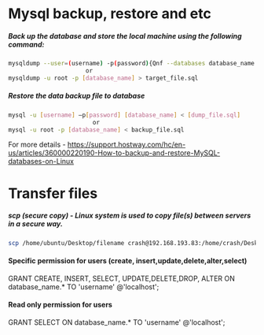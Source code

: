 # Mysql backup, restore and etc
##### Back up the database and store the local machine using the following command:
```bash
mysqldump --user=(username) -p(password){Qnf --databases database_name | gzip > /opt/filename.gz
                      or  
mysqldump -u root -p [database_name] > target_file.sql                        
```
##### Restore the data backup file to database
```bash
mysql -u [username] –p[password] [database_name] < [dump_file.sql]
                        or
mysql -u root -p [database_name] < backup_file.sql
```
For more details - https://support.hostway.com/hc/en-us/articles/360000220190-How-to-backup-and-restore-MySQL-databases-on-Linux
# Transfer files
##### scp (secure copy)  - Linux system is used to copy file(s) between servers in a secure way.
```bash
scp /home/ubuntu/Desktop/filename crash@192.168.193.83:/home/crash/Desktop/ashli-project
```

#### Specific permission for users (create, insert,update,delete,alter,select)

GRANT CREATE,
INSERT,
SELECT,
UPDATE,DELETE,DROP, ALTER ON database_name.* TO 'username' @'localhost';

#### Read only permission for users
GRANT SELECT ON database_name.* TO 'username' @'localhost';
